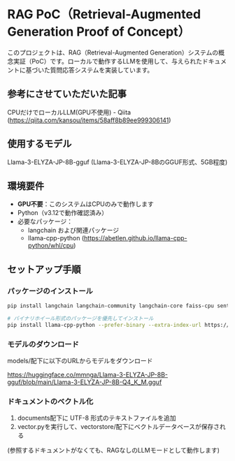 # RAG PoC（Retrieval-Augmented Generation Proof of Concept）

このプロジェクトは、RAG（Retrieval-Augmented Generation）システムの概念実証（PoC）です。ローカルで動作するLLMを使用して、与えられたドキュメントに基づいた質問応答システムを実装しています。

## 参考にさせていただいた記事

CPUだけでローカルLLM(GPU不使用) - Qiita (<https://qiita.com/kansou/items/58aff8b89ee999306141>)

## 使用するモデル

Llama-3-ELYZA-JP-8B-gguf (Llama-3-ELYZA-JP-8BのGGUF形式、5GB程度)

## 環境要件

- **GPU不要**：このシステムはCPUのみで動作します
- Python（v3.12で動作確認済み）
- 必要なパッケージ：
  - langchain および関連パッケージ
  - llama-cpp-python (<https://abetlen.github.io/llama-cpp-python/whl/cpu>)

## セットアップ手順

### パッケージのインストール

```bash
pip install langchain langchain-community langchain-core faiss-cpu sentence-transformers

# バイナリホイール形式のパッケージを優先してインストール
pip install llama-cpp-python --prefer-binary --extra-index-url https://abetlen.github.io/llama-cpp-python/whl/cpu
```

### モデルのダウンロード

models/配下に以下のURLからモデルをダウンロード

<https://huggingface.co/mmnga/Llama-3-ELYZA-JP-8B-gguf/blob/main/Llama-3-ELYZA-JP-8B-Q4_K_M.gguf>

### ドキュメントのベクトル化

1. documents配下に UTF-8 形式のテキストファイルを追加
2. vector.pyを実行して、vectorstore/配下にベクトルデータベースが保存される

(参照するドキュメントがなくても、RAGなしのLLMモードとして動作します)
